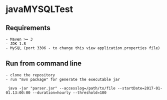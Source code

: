 # javaMYSQLTest


## Requirements

	- Maven >= 3
	- JDK 1.8
	- MySQL (port 3306 - to change this view application.properties file)


## Run from command line 
	
	- clone the repository
	- run "mvn package" for generate the executable jar
	
   	 java -jar "parser.jar" --accesslog=/path/to/file --startDate=2017-01-01.13:00:00 --duration=hourly --threshold=100 
